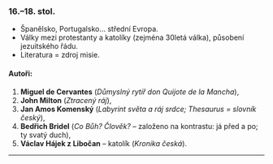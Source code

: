 ### 16.–18. stol.
- Španělsko, Portugalsko... střední Evropa.
- Války mezi protestanty a katolíky (zejména 30letá válka), působení jezuitského řádu.
- Literatura = zdroj misie.

#### Autoři:
1. **Miguel de Cervantes** (*Důmyslný rytíř don Quijote de la Mancha*),
2. **John Milton** (*Ztracený ráj*),
3. **Jan Amos Komenský** (*Labyrint světa a ráj srdce; Thesaurus = slovník český*),
4. **Bedřich Bridel** (*Co Bůh? Člověk?* – založeno na kontrastu: já před a po; ty svatý duch),
5. **Václav Hájek z Libočan** – katolík (*Kronika česká*).
---
